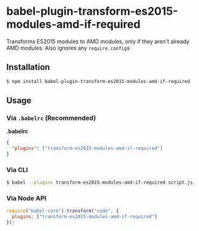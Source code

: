 # babel-plugin-transform-es2015-modules-amd-if-required

Transforms ES2015 modules to AMD modules, only if they aren't already AMD modules. Also ignores any `require.config`s

## Installation

```sh
$ npm install babel-plugin-transform-es2015-modules-amd-if-required
```

## Usage

### Via `.babelrc` (Recommended)

**.babelrc**

```json
{
  "plugins": ["transform-es2015-modules-amd-if-required"]
}
```

### Via CLI

```sh
$ babel --plugins transform-es2015-modules-amd-if-required script.js
```

### Via Node API

```javascript
require("babel-core").transform("code", {
  plugins: ["transform-es2015-modules-amd-if-required"]
});
```